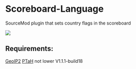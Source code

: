 # Scoreboard-Language
SourceMod plugin that sets country flags in the scoreboard

<img src="//raw.githubusercontent.com/wend4r/Scoreboard-Language/master/.github/preview.png"></img>

Requirements:
------------
<a href="//github.com/Accelerator74/GeoIP2/releases">GeoIP2</a>
<a href="//ptah.zizt.ru/">PTaH</a> not lower V1.1.1-build18
